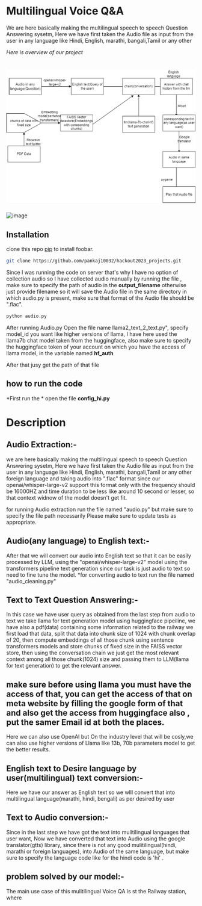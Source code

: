 


# Multilingual Voice Q&A

We are here basically making the multilingual speech to speech Question Answering sysetm, Here we have first taken the Audio file as input from the user in any language like Hindi, English, marathi, bangali,Tamil or any other

*Here is overview of our project*
# ![overview](https://github.com/pankaj10032/hackout2023_projects/blob/main/multilingual%20voice%20QA.drawio.png?raw=true)

![image](https://github.com/pankaj10032/mulitilingual-VoiceQA/assets/97507747/f4172efc-3c29-4546-83fc-4e12e427975f)

## Installation

clone this repo [pip](https://github.com/pankaj10032/hackout2023_projects) to install foobar.

```bash
git clone https://github.com/pankaj10032/hackout2023_projects.git
```
Since I was running the code on server that's why I have no option of collection audio so I have collected audio manually by running the file , make sure to specify the path of audio in the **output_filename** otherwise just provide filename so it will save the Audio file in the same directory in which audio.py is present, make sure that format of the Audio file should be ".flac".

```bash
python audio.py
```
After running Audio.py Open the file name llama2_text_2_text.py", specify model_id you want like higher versions of llama, I have here used the llama7b chat model taken from the huggingface, also make sure to specify the huggingface token of your account on which you have the access of llama model, in the variable named 
 **hf_auth**


After that jusy get the path of that file 
## how to run the code
*First run the *
open the file  **config_hi.py**
# Description

## Audio Extraction:-
we are here basically making the multilingual speech to speech Question Answering sysetm, Here we have first taken the Audio file as input from the user in any language like Hindi, English, marathi, bangali,Tamil or any other foreign language and taking audio into ".flac" format since our openai/whisper-large-v2 support this format only with the frequency should be 16000HZ and time duration to be less like around 10 second or lesser, so that context widnow of the model doesn't get fit.

for running Audio extraction run the file named "audio.py" but make sure to specify the file path necessarily
Please make sure to update tests as appropriate.

## Audio(any language) to English text:-
After that we will convert our audio into English text so that it can be easily processed by LLM, using the "openai/whisper-large-v2" model using the transformers pipeline text generation since our task is just audio to text so need to fine tune the model. *for converting audio to text run the file named "audio_cleaning.py"

## Text to Text Question Answering:-
In this case we have user query as obtained from the last step from audio to text we take llama for text generation model using huggingface pipeiline, we have also a pdf(data) containing some information related to the railway we first load that data, split that data into chunk size of 1024 with chunk overlap of 20, then compute embeddings of all those chunk using sentence transformers models and store chunks of fixed size in the FAISS vector store, then using the conversation chain we just get the most relevant context among all those chunk(1024) size and passing them to LLM(llama for text generation) to get the relevant answer.
## make sure before using llama you must have the access of that, you can get the access of that on meta website by filling the google form of that and also get the access from huggingface also , put the samer Email id at both the places.

Here we can also use OpenAI but On the industry level that will be cosly,we can also use higher versions of Llama like 13b, 70b parameters model to get the better results.

## English text to Desire language by user(multilingual) text conversion:-
Here we have our answer as English text so we wlll convert that into multilingual language(marathi, hindi, bengali) as per desired by user

## Text to Audio conversion:-
Since in the last step we have got the text into mulitilingual languages that user want, Now we have converted that text into Audio using the google translator(gtts) library, since there is not any good mulitilingual(hindi, marathi or foreign languages), into Audio of the same language, but make sure to specify the language code like for the hindi code is 'hi' .


## problem solved by our model:-
The main use case of this mulitilingual Voice QA is st the Railway station, where 
